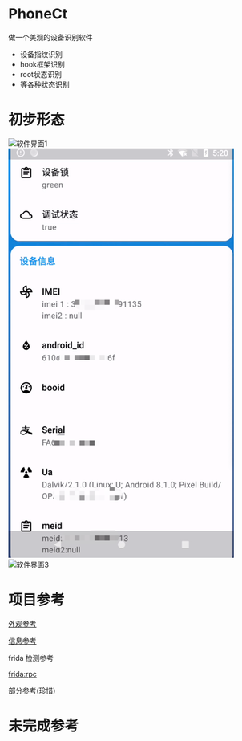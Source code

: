 # PhoneCt

做一个美观的设备识别软件

- 设备指纹识别
- hook框架识别
- root状态识别
- 等各种状态识别

# 初步形态
![软件界面1](imgs/img1.png)
![软件界面2](imgs/img.png)
![软件界面3](imgs/img2.png)



# 项目参考
[外观参考](https://github.com/WangDaYeeeeee/GeometricWeather)

[信息参考](https://github.com/song-dev/device-info)

frida 检测参考

[frida:rpc ](https://github.com/xxr0ss/AntiFrida/blob/main/app/src/main/cpp/antifrida.cpp)

[部分参考(珍惜)](https://bbs.kanxue.com/thread-277402.htm#msg_header_h3_9)

# 未完成参考
